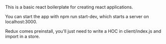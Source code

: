 This is a basic react boilerplate for creating react applications.

You can start the app with npm run start-dev, which starts a server on localhost:3000.

Redux comes preinstall, you'll just need to write a <Provider> HOC in client/index.js and import in a store.